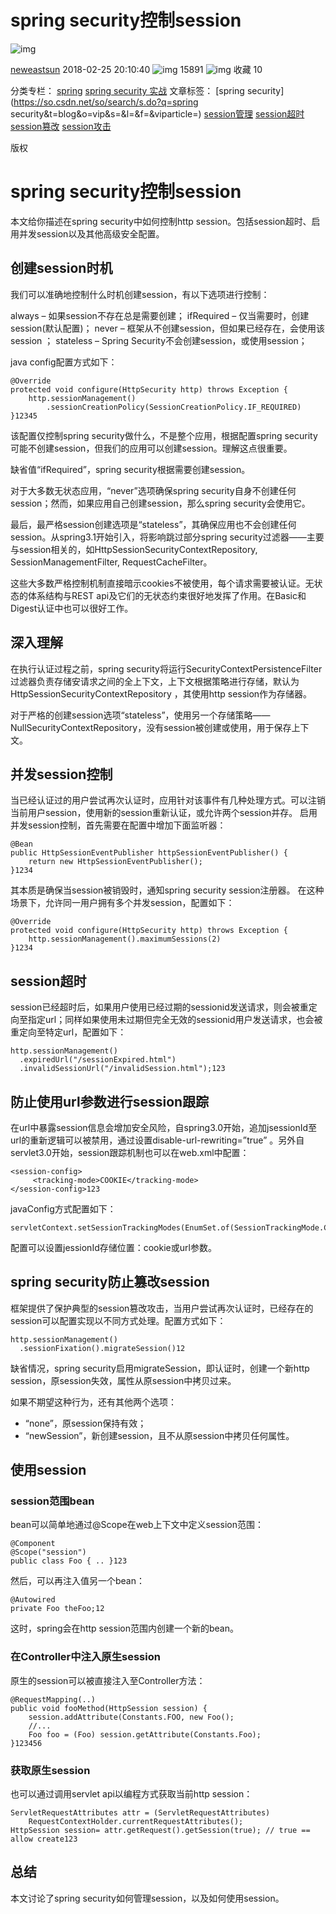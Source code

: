 # spring security控制session

![img](https://csdnimg.cn/release/blogv2/dist/pc/img/original.png)

[neweastsun](https://me.csdn.net/neweastsun) 2018-02-25 20:10:40 ![img](https://csdnimg.cn/release/blogv2/dist/pc/img/articleReadEyes.png) 15891 ![img](https://csdnimg.cn/release/blogv2/dist/pc/img/tobarCollect.png) 收藏 10

分类专栏： [spring](https://blog.csdn.net/neweastsun/category_7436609.html) [spring security 实战](https://blog.csdn.net/neweastsun/category_9275679.html) 文章标签： [spring security](https://so.csdn.net/so/search/s.do?q=spring security&t=blog&o=vip&s=&l=&f=&viparticle=) [session管理](https://www.csdn.net/gather_23/OtDaYg5sNzc2Mi1ibG9n.html) [session超时](https://www.csdn.net/gather_24/OtDacgwsMTU1OS1ibG9n.html) [session篡改](https://www.csdn.net/gather_22/MtTaggysMjE3MDgtYmxvZwO0O0OO0O0O.html) [session攻击](https://www.csdn.net/gather_23/OtTaYg2sMDU1Ni1ibG9n.html)

版权

# spring security控制session

本文给你描述在spring security中如何控制http session。包括session超时、启用并发session以及其他高级安全配置。

## 创建session时机

我们可以准确地控制什么时机创建session，有以下选项进行控制：

always – 如果session不存在总是需要创建；
ifRequired – 仅当需要时，创建session(默认配置)；
never – 框架从不创建session，但如果已经存在，会使用该session ；
stateless – Spring Security不会创建session，或使用session；

java config配置方式如下：

```
@Override
protected void configure(HttpSecurity http) throws Exception {
    http.sessionManagement()
        .sessionCreationPolicy(SessionCreationPolicy.IF_REQUIRED)
}12345
```

该配置仅控制spring security做什么，不是整个应用，根据配置spring security可能不创建session，但我们的应用可以创建session。理解这点很重要。

缺省值“ifRequired”，spring security根据需要创建session。

对于大多数无状态应用，“never”选项确保spring security自身不创建任何session；然而，如果应用自己创建session，那么spring security会使用它。

最后，最严格session创建选项是“stateless”，其确保应用也不会创建任何session。从spring3.1开始引入，将影响跳过部分spring security过滤器——主要与session相关的，如HttpSessionSecurityContextRepository, SessionManagementFilter, RequestCacheFilter。

这些大多数严格控制机制直接暗示cookies不被使用，每个请求需要被认证。无状态的体系结构与REST api及它们的无状态约束很好地发挥了作用。在Basic和Digest认证中也可以很好工作。

## 深入理解

在执行认证过程之前，spring security将运行SecurityContextPersistenceFilter过滤器负责存储安请求之间的全上下文，上下文根据策略进行存储，默认为HttpSessionSecurityContextRepository ，其使用http session作为存储器。

对于严格的创建session选项“stateless”，使用另一个存储策略—— NullSecurityContextRepository，没有session被创建或使用，用于保存上下文。

## 并发session控制

当已经认证过的用户尝试再次认证时，应用针对该事件有几种处理方式。可以注销当前用户session，使用新的session重新认证，或允许两个session并存。
启用并发session控制，首先需要在配置中增加下面监听器：

```
@Bean
public HttpSessionEventPublisher httpSessionEventPublisher() {
    return new HttpSessionEventPublisher();
}1234
```

其本质是确保当session被销毁时，通知spring security session注册器。
在这种场景下，允许同一用户拥有多个并发session，配置如下：

```
@Override
protected void configure(HttpSecurity http) throws Exception {
    http.sessionManagement().maximumSessions(2)
}1234
```

## session超时

session已经超时后，如果用户使用已经过期的sessionid发送请求，则会被重定向至指定url；同样如果使用未过期但完全无效的sessionid用户发送请求，也会被重定向至特定url，配置如下：

```
http.sessionManagement()
  .expiredUrl("/sessionExpired.html")
  .invalidSessionUrl("/invalidSession.html");123
```

## 防止使用url参数进行session跟踪

在url中暴露session信息会增加安全风险，自spring3.0开始，追加jsessionId至url的重新逻辑可以被禁用，通过设置disable-url-rewriting=”true” 。另外自servlet3.0开始，session跟踪机制也可以在web.xml中配置：

```
<session-config>
     <tracking-mode>COOKIE</tracking-mode>
</session-config>123
```

javaConfig方式配置如下：

```
servletContext.setSessionTrackingModes(EnumSet.of(SessionTrackingMode.COOKIE));1
```

配置可以设置jessionId存储位置：cookie或url参数。

## spring security防止篡改session

框架提供了保护典型的session篡改攻击，当用户尝试再次认证时，已经存在的session可以配置实现以不同方式处理。配置方式如下：

```
http.sessionManagement()
  .sessionFixation().migrateSession()12
```

缺省情况，spring security启用migrateSession，即认证时，创建一个新http session，原session失效，属性从原session中拷贝过来。

如果不期望这种行为，还有其他两个选项：

- “none”，原session保持有效；
- “newSession”，新创建session，且不从原session中拷贝任何属性。

## 使用session

### session范围bean

bean可以简单地通过@Scope在web上下文中定义session范围：

```
@Component
@Scope("session")
public class Foo { .. }123
```

然后，可以再注入值另一个bean：

```
@Autowired
private Foo theFoo;12
```

这时，spring会在http session范围内创建一个新的bean。

### 在Controller中注入原生session

原生的session可以被直接注入至Controller方法：

```
@RequestMapping(..)
public void fooMethod(HttpSession session) {
    session.addAttribute(Constants.FOO, new Foo();
    //...
    Foo foo = (Foo) session.getAttribute(Constants.Foo);
}123456
```

### 获取原生session

也可以通过调用servlet api以编程方式获取当前http session：

```
ServletRequestAttributes attr = (ServletRequestAttributes) 
    RequestContextHolder.currentRequestAttributes();
HttpSession session= attr.getRequest().getSession(true); // true == allow create123
```

## 总结

本文讨论了spring security如何管理session，以及如何使用session。